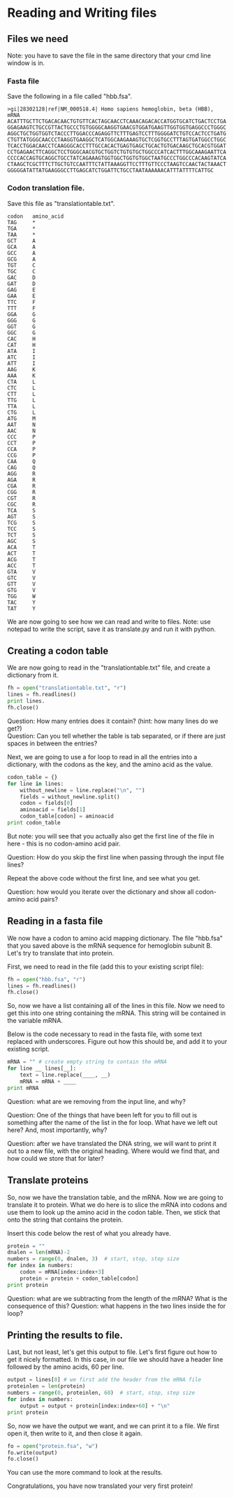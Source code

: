 # Reading and Writing files

## Files we need

Note: you have to save the file in the same directory that your cmd line window is in.


### Fasta file

Save the following in a file called "hbb.fsa".

```
>gi|28302128|ref|NM_000518.4| Homo sapiens hemoglobin, beta (HBB), mRNA
ACATTTGCTTCTGACACAACTGTGTTCACTAGCAACCTCAAACAGACACCATGGTGCATCTGACTCCTGA
GGAGAAGTCTGCCGTTACTGCCCTGTGGGGCAAGGTGAACGTGGATGAAGTTGGTGGTGAGGCCCTGGGC
AGGCTGCTGGTGGTCTACCCTTGGACCCAGAGGTTCTTTGAGTCCTTTGGGGATCTGTCCACTCCTGATG
CTGTTATGGGCAACCCTAAGGTGAAGGCTCATGGCAAGAAAGTGCTCGGTGCCTTTAGTGATGGCCTGGC
TCACCTGGACAACCTCAAGGGCACCTTTGCCACACTGAGTGAGCTGCACTGTGACAAGCTGCACGTGGAT
CCTGAGAACTTCAGGCTCCTGGGCAACGTGCTGGTCTGTGTGCTGGCCCATCACTTTGGCAAAGAATTCA
CCCCACCAGTGCAGGCTGCCTATCAGAAAGTGGTGGCTGGTGTGGCTAATGCCCTGGCCCACAAGTATCA
CTAAGCTCGCTTTCTTGCTGTCCAATTTCTATTAAAGGTTCCTTTGTTCCCTAAGTCCAACTACTAAACT
GGGGGATATTATGAAGGGCCTTGAGCATCTGGATTCTGCCTAATAAAAAACATTTATTTTCATTGC
```

### Codon translation file.

Save this file as "translationtable.txt".

```
codon	amino_acid
TAG     *
TGA     *
TAA     *
GCT     A
GCA     A
GCC     A
GCG     A
TGT     C
TGC     C
GAC     D
GAT     D
GAG     E
GAA     E
TTC     F
TTT     F
GGA     G
GGG     G
GGT     G
GGC     G
CAC     H
CAT     H
ATA     I
ATC     I
ATT     I
AAG     K
AAA     K
CTA     L
CTC     L
CTT     L
TTG     L
TTA     L
CTG     L
ATG     M
AAT     N
AAC     N
CCC     P
CCT     P
CCA     P
CCG     P
CAA     Q
CAG     Q
AGG     R
AGA     R
CGA     R
CGG     R
CGT     R
CGC     R
TCA     S
AGT     S
TCG     S
TCC     S
TCT     S
AGC     S
ACA     T
ACT     T
ACG     T
ACC     T
GTA     V
GTC     V
GTT     V
GTG     V
TGG     W
TAC     Y
TAT     Y
```


We are now going to see how we can read and write to files. Note: use notepad to write the script, save it as translate.py and run it with python.

## Creating a codon table

We are now going to read in the "translationtable.txt" file, and create a dictionary from it.

```python
fh = open("translationtable.txt", "r")
lines = fh.readlines()
print lines.
fh.close()
```

Question: How many entries does it contain? (hint: how many lines do we get?)  
Question: Can you tell whether the table is tab separated, or if there are just spaces in between the entries?  

Next, we are going to use a for loop to read in all the entries into a dictionary, with the codons as the key, and the amino acid as the value. 

```python
codon_table = {}
for line in lines:
    without_newline = line.replace("\n", "")
    fields = without_newline.split()
    codon = fields[0]
    aminoacid = fields[1]
    codon_table[codon] = aminoacid
print codon_table
```

But note: you will see that you actually also get the first line of the file in here - this is no codon-amino acid pair. 

Question: How do you skip the first line when passing through the input file lines?   

Repeat the above code without the first line, and see what you get.

Question: how would you iterate over the dictionary and show all codon-amino acid pairs?   
 
## Reading in a fasta file

We now have a codon to amino acid mapping dictionary. The file "hbb.fsa" that you saved above is the mRNA sequence for hemoglobin subunit B. Let's try to translate that into protein.

First, we need to read in the file (add this to your existing script file):

```python
fh = open("hbb.fsa", "r")
lines = fh.readlines()
fh.close()
```

So, now we have a list containing all of the lines in this file. Now we need to get this into one string containing the mRNA. This string will be contained in the variable mRNA. 

Below is the code necessary to read in the fasta file, with some text replaced with underscores. Figure out how this should be, and add it to your existing script.

```python
mRNA = "" # create empty string to contain the mRNA
for line __ lines[__]:
	text = line.replace(____, __)
	mRNA = mRNA + ____
print mRNA
```

Question: what are we removing from the input line, and why?

Question: One of the things that have been left for you to fill out is something after the name of the list in the for loop. What have we left out here? And, most importantly, why?

Question: after we have translated the DNA string, we will want to print it out to a new file, with the original heading. Where would we find that, and how could we store that for later?

## Translate proteins

So, now we have the translation table, and the mRNA. Now we are going to translate it to protein. What we do here is to slice the mRNA into codons and use them to look up the amino acid in the codon table. Then, we stick that onto the string that contains the protein. 

Insert this code below the rest of what you already have. 

```python
protein = ""
dnalen = len(mRNA)-2
numbers = range(0, dnalen, 3)  # start, stop, step size
for index in numbers:
    codon = mRNA[index:index+3]
    protein = protein + codon_table[codon]
print protein
```
Question: what are we subtracting from the length of the mRNA? What is the consequence of this?
Question: what happens in the two lines inside the for loop?

## Printing the results to file. 

Last, but not least, let's get this output to file. Let's first figure out how to get it nicely formatted. In this case, in our file we should have a header line followed by the amino acids, 60 per line. 

```python
output = lines[0] # we first add the header from the mRNA file
proteinlen = len(protein)
numbers = range(0, proteinlen, 60)  # start, stop, step size
for index in numbers:
    output = output + protein[index:index+60] + "\n"
print protein
```

So, now we have the output we want, and we can print it to a file. We first open it, then write to it, and then close it again.

```python
fo = open("protein.fsa", "w")
fo.write(output)
fo.close()
```

You can use the more command to look at the results.

Congratulations, you have now translated your very first protein!






